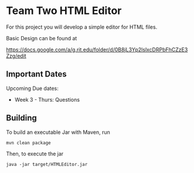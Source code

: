Team Two HTML Editor
=====================

For this project you will develop a simple editor for HTML files.

Basic Design can be found at

https://docs.google.com/a/g.rit.edu/folder/d/0B8jL3Yp2lslxcDRPbFhCZzE3Zzg/edit


Important Dates
---------------
Upcoming Due dates:
   * Week 3 - Thurs: Questions


Building
--------
To build an executable Jar with Maven, run

	mvn clean package

Then, to execute the jar

	java -jar target/HTMLEditor.jar